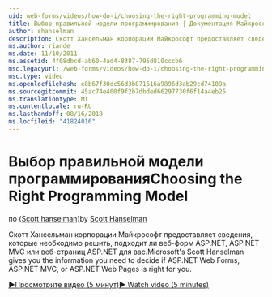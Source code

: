 ```yaml
---
uid: web-forms/videos/how-do-i/choosing-the-right-programming-model
title: Выбор правильной модели программирования | Документация Майкрософт
author: shanselman
description: Скотт Хансельман корпорации Майкрософт предоставляет сведения, которые необходимо решить, подходит ли веб-форм ASP.NET, ASP.NET MVC или веб-страниц ASP.NET для вас.
ms.author: riande
ms.date: 11/10/2011
ms.assetid: 4f08dbcd-ab60-4ad4-8387-795d810cccb6
msc.legacyurl: /web-forms/videos/how-do-i/choosing-the-right-programming-model
msc.type: video
ms.openlocfilehash: e8b67f30dc56d3b871616a9896d3ab29cd74109a
ms.sourcegitcommit: 45ac74e400f9f2b7dbded66297730f6f14a4eb25
ms.translationtype: MT
ms.contentlocale: ru-RU
ms.lasthandoff: 08/16/2018
ms.locfileid: "41824016"
---
```

<a name="choosing-the-right-programming-model"></a><span data-ttu-id="2f5e3-103">Выбор правильной модели программирования</span><span class="sxs-lookup"><span data-stu-id="2f5e3-103">Choosing the Right Programming Model</span></span>
====================
<span data-ttu-id="2f5e3-104">по [(Scott hanselman)](https://github.com/shanselman)</span><span class="sxs-lookup"><span data-stu-id="2f5e3-104">by [Scott Hanselman](https://github.com/shanselman)</span></span>

<span data-ttu-id="2f5e3-105">Скотт Хансельман корпорации Майкрософт предоставляет сведения, которые необходимо решить, подходит ли веб-форм ASP.NET, ASP.NET MVC или веб-страниц ASP.NET для вас.</span><span class="sxs-lookup"><span data-stu-id="2f5e3-105">Microsoft's Scott Hanselman gives you the information you need to decide if ASP.NET Web Forms, ASP.NET MVC, or ASP.NET Web Pages is right for you.</span></span>

[<span data-ttu-id="2f5e3-106">&#9654;Просмотрите видео (5 минут)</span><span class="sxs-lookup"><span data-stu-id="2f5e3-106">&#9654; Watch video (5 minutes)</span></span>](https://channel9.msdn.com/Blogs/ASP-NET-Site-Videos/choosing-the-right-programming-model)
